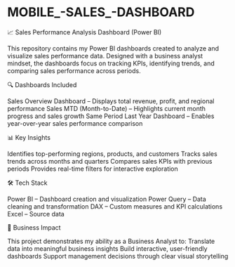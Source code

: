# MOBILE_-SALES_-DASHBOARD
📈 Sales Performance Analysis Dashboard (Power BI)

This repository contains my Power BI dashboards created to analyze and visualize sales performance data.
Designed with a business analyst mindset, the dashboards focus on tracking KPIs, identifying trends, and comparing sales performance across periods.

🔍 Dashboards Included

Sales Overview Dashboard – Displays total revenue, profit, and regional performance
Sales MTD (Month-to-Date) – Highlights current month progress and sales growth
Same Period Last Year Dashboard – Enables year-over-year sales performance comparison

📊 Key Insights

Identifies top-performing regions, products, and customers
Tracks sales trends across months and quarters
Compares sales KPIs with previous periods
Provides real-time filters for interactive exploration

🛠️ Tech Stack

Power BI – Dashboard creation and visualization
Power Query – Data cleaning and transformation
DAX – Custom measures and KPI calculations
Excel – Source data

🎯 Business Impact

This project demonstrates my ability as a Business Analyst to:
Translate data into meaningful business insights
Build interactive, user-friendly dashboards
Support management decisions through clear visual storytelling
